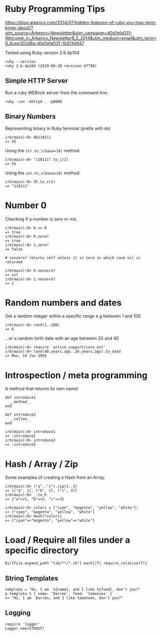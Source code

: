 # Ruby Programming Tips

https://blog.arkency.com/2014/07/hidden-features-of-ruby-you-may-dont-know-about/?utm_source=Arkency+Newsletter&utm_campaign=d0d1efa031-Welcome_in_Arkency_Newsletter9_5_2014&utm_medium=email&utm_term=0_4cee302d8a-d0d1efa031-104134847

Tested using Ruby version 2.6.4p104

```
ruby --version
ruby 2.6.4p104 (2019-08-28 revision 67798)
```

## Simple HTTP Server

Run a ruby WEBrick server from the command line:

```
ruby -run -ehttpd . -p8000
```

## Binary Numbers

Representing binary in Ruby terminal (prefix with `0b`)

```
irb(main):0> 0b110111
=> 55
```

Using the `str.to_i(base=10)` method.

```
irb(main):0> "110111".to_i(2)
=> 55
```

Using the `int.to_s(base=10)` method.

```
irb(main):0> 55.to_s(2)
=> "110111"
```

# Number 0

Checking if a number is zero or not.

```
irb(main):0> 0 == 0
=> true
irb(main):0> 0.zero?
=> true
irb(main):0> 1.zero?
=> false

# nonzero? returns self unless it is zero in which case nil is returned

irb(main):0> 0.nonzero?
=> nil
irb(main):0> 1.nonzero?
=> 1
```

# Random numbers and dates

Get a random integer within a specific range e.g between 1 and 100

```
irb(main):0> rand(1..100)
=> 6
```

...or a random birth date with an age between 20 and 40

```
irb(main):0> require 'active_support/core_ext'
irb(main):0> rand(40.years.ago..20.years.ago).to_date
=> Mon, 14 Jun 1993
```

# Introspection / meta programming

A method that returns its own name!

```
def introduce1
  __method__
end

def introduce2
  __callee__
end

irb(main):0> introduce1
=> :introduce1
irb(main):0> introduce2
=> :introduce2
```

# Hash / Array / Zip

Some examples of creating a Hash from an Array.

```
irb(main):0> ("a".."c").zip(1..3)
=> [["a", 1], ["b", 2], ["c", 3]]
irb(main):0> _.to_h
=> {"a"=>1, "b"=>2, "c"=>3}

irb(main):0> colors = ["cyan", "magenta", "yellow", "white"];
=> ["cyan", "magenta", "yellow", "white"]
irb(main):0> Hash[*colors]
=> {"cyan"=>"magenta", "yellow"=>"white"}
```

# Load / Require all files under a specific directory

```
Dir[File.expand_path "lib/**/*.rb"].each{|f| require_relative(f)}
```

## String Templates

```
template = "Hi, I am  %{name}, and I like %{food}, don't you?"
p template % { name: 'Darren', food: 'tomatoes' }
=> "Hi, I am  Darren, and I like tomatoes, don't you?"
```

## Logging

```
require 'logger'
Logger.new(STDOUT)
```
